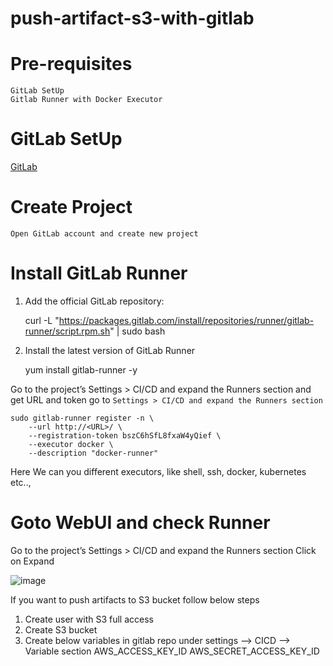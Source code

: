 # push-artifact-s3-with-gitlab

# Pre-requisites
    GitLab SetUp
    Gitlab Runner with Docker Executor
# GitLab SetUp
  [GitLab](https://github.com/Naresh240/Gitlab-Setup/blob/main/README.md)
# Create Project
    Open GitLab account and create new project
# Install GitLab Runner
1. Add the official GitLab repository:
   
    curl -L "https://packages.gitlab.com/install/repositories/runner/gitlab-runner/script.rpm.sh" | sudo bash
2. Install the latest version of GitLab Runner

    yum install gitlab-runner -y
  
  Go to the project’s Settings > CI/CD and expand the Runners section and get URL and token
  go to ```Settings > CI/CD and expand the Runners section```
    
    sudo gitlab-runner register -n \
        --url http://<URL>/ \
        --registration-token bszC6hSfL8fxaW4yQief \
        --executor docker \
        --description "docker-runner"
   Here We can you different executors, like shell, ssh, docker, kubernetes etc..,
 # Goto WebUI and check Runner
   Go to the project’s Settings > CI/CD and expand the Runners section
   Click on Expand
   
   ![image](https://user-images.githubusercontent.com/58024415/104083102-d0018d00-5261-11eb-8064-51d33e1de759.png)

If you want to push artifacts to S3 bucket follow below steps
1. Create user with S3 full access
2. Create S3 bucket
3. Create below variables in gitlab repo under settings --> CICD --> Variable section
    AWS_ACCESS_KEY_ID
    AWS_SECRET_ACCESS_KEY_ID
